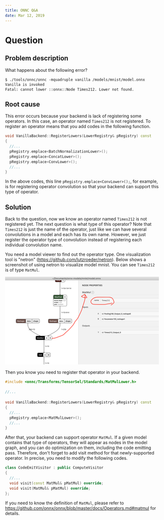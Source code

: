 ```yaml
---
title: ONNC Q&A
date: Mar 12, 2019
---
```


# Question

## Problem description

What happens about the following error?
```
$ ./tools/onnc/onnc -mquadruple vanilla /models/mnist/model.onnx
Vanilla is invoked
Fatal: cannot lower ::onnx::Node Times212. Lower not found.
```

## Root cause

This error occurs because your backend is lack of registering some operators. In this case, an operator named `Times212` is not registered. To register an operator means that you add codes in the following function.
```c++
void VanillaBackend::RegisterLowers(LowerRegistry& pRegistry) const
{
  //...
  pRegistry.emplace<BatchNormalizationLower>();
  pRegistry.emplace<ConcatLower>();
  pRegistry.emplace<ConvLower>();
  //...
}
```

In the above codes, this line `pRegistry.emplace<ConvLower>();`, for example, is for registering operator convolution so that your backend can support this type of operator. 

## Solution

Back to the question, now we know an operator named `Times212` is not registered yet. The next question is what type of this operator? Note that `Times212` is just the name of the operator, just like we can have several convolutions in a model and each has its own name. However, we just register the operator type of convolution instead of registering each individual convolution name. 

You need a model viewer to find out the operator type. One visualization tool is "netron" (https://github.com/lutzroeder/netron). 
Below shows a screenshot of using netron to visualize model mnist. You can see `Times212` is of type `MatMul`. 

![Screenshot of netron to find out operator named `Times212`.](images/operator-type-and-name.png?raw=true)

Then you know you need to register that operator in your backend. 

```c++
#include <onnc/Transforms/TensorSel/Standards/MatMulLower.h>

//...

void VanillaBackend::RegisterLowers(LowerRegistry& pRegistry) const
{
  //...
  pRegistry.emplace<MatMulLower>();
  //...
}
```

After that, your backend can support operator `MatMul`. If a given model contains that type of operators, they will appear as nodes in the model graph, and you can do optimization on them, including the code emitting pass. Therefore, don't forget to add visit method for that newly-supported operator. In precise, you need to modify the following codes.
```c++
class CodeEmitVisitor : public ComputeVisitor
{
  //...
  void visit(const MatMul& pMatMul) override;
  void visit(MatMul& pMatMul) override;
};
```

If you need to know the definition of `MatMul`, please refer to https://github.com/onnx/onnx/blob/master/docs/Operators.md#matmul for details.

